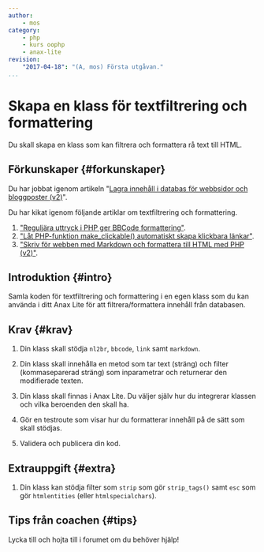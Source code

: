 ```yaml
---
author:
    - mos
category:
    - php
    - kurs oophp
    - anax-lite
revision:
    "2017-04-18": "(A, mos) Första utgåvan."
...
```

Skapa en klass för textfiltrering och formattering
==================================

Du skall skapa en klass som kan filtrera och formattera rå text till HTML.

<!--more-->



Förkunskaper {#forkunskaper}
-----------------------

Du har jobbat igenom artikeln "[Lagra innehåll i databas för webbsidor och bloggposter (v2)](kunskap/lagra-innehall-i-databas-for-webbsidor-och-bloggposter-v2)".

Du har kikat igenom följande artiklar om textfiltrering och formattering.

1. ["Reguljära uttryck i PHP ger BBCode formattering"](coachen/reguljara-uttryck-i-php-ger-bbcode-formattering).
1. ["Låt PHP-funktion make_clickable() automatiskt skapa klickbara länkar"](coachen/lat-php-funktion-make-clickable-automatiskt-skapa-klickbara-lankar).
1. ["Skriv för webben med Markdown och formattera till HTML med PHP (v2)"](coachen/skriv-for-webben-med-markdown-och-formattera-till-html-med-php-v2).



Introduktion {#intro}
-----------------------

Samla koden för textfiltrering och formattering i en egen klass som du kan använda i ditt Anax Lite för att filtrera/formattera innehåll från databasen.



Krav {#krav}
-----------------------

1. Din klass skall stödja `nl2br`, `bbcode`, `link` samt `markdown`.

1. Din klass skall innehålla en metod som tar text (sträng) och filter (kommaseparerad sträng) som inparametrar och returnerar den modifierade texten.

1. Din klass skall finnas i Anax Lite. Du väljer själv hur du integrerar klassen och vilka beroenden den skall ha.

1. Gör en testroute som visar hur du formatterar innehåll på de sätt som skall stödjas.

1. Validera och publicera din kod.



Extrauppgift {#extra}
-----------------------

1. Din klass kan stödja filter som `strip` som gör `strip_tags()` samt `esc` som gör `htmlentities` (eller `htmlspecialchars`).



Tips från coachen {#tips}
-----------------------

Lycka till och hojta till i forumet om du behöver hjälp!
